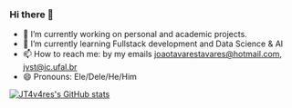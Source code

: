 ### Hi there 👋

- 🔭 I’m currently working on personal and academic projects.
- 🌱 I’m currently learning Fullstack development and Data Science & AI
- 📫 How to reach me: by my emails joaotavarestavares@hotmail.com, jvst@ic.ufal.br
- 😄 Pronouns: Ele/Dele/He/Him

[![JT4v4res's GitHub stats](https://github-readme-stats.vercel.app/api?username=JT4v4res&count_private=true&show_icons=true&theme=dracula&include_all_commits=true)](https://github.com/JT4v4res/github-readme-stats)

<!--
**JT4v4res/Jt4v4res** is a ✨ _special_ ✨ repository because its `README.md` (this file) appears on your GitHub profile.



Here are some ideas to get you started:


- 👯 I’m looking to collaborate on ...
- 🤔 I’m looking for help with ...
- 💬 Ask me about ...
- 📫 How to reach me: ...
- 😄 Pronouns: ...
- ⚡ Fun fact: ...
-->
